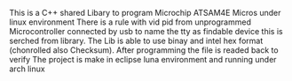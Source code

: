 This is a C++ shared Libary to program Microchip ATSAM4E Micros under linux environment
There is a rule with vid pid from unprogrammed Microcontroller connected by usb to name the tty as findable device
this is serched from library. The Lib is able to use binay and intel hex format (chonrolled also Checksum). After programming the file is readed back to verify
The project is make in eclipse luna environment and running under arch linux
